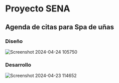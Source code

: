 # Proyecto SENA 
## Agenda de citas para Spa de uñas 


### Diseño
![Screenshot 2024-04-24 105750](https://github.com/GAROS01/front-end-project/assets/107366629/805d92d9-f28d-4644-b1ce-7f34508b191b)

### Desarrollo
![Screenshot 2024-04-23 114652](https://github.com/GAROS01/front-end-project/assets/107366629/b131de92-c31e-4327-9da3-9646870e85c6)
